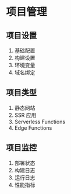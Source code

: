 # 项目管理

## 项目设置

1. 基础配置
2. 构建设置
3. 环境变量
4. 域名绑定

## 项目类型

1. 静态网站
2. SSR 应用
3. Serverless Functions
4. Edge Functions

## 项目监控

1. 部署状态
2. 构建日志
3. 运行日志
4. 性能指标
